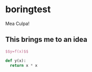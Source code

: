 boringtest
==========

Mea Culpa!

This brings me to an idea
-------------------------

```latex
$$y=f(x)$$
```

```python
def y(x):
  return x * x
```



